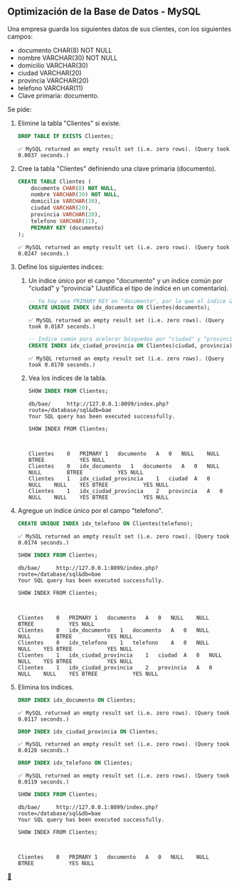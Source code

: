 ## Optimización de la Base de Datos - MySQL

Una empresa guarda los siguientes datos de sus clientes, con los siguientes campos:

* documento CHAR(8) NOT NULL
* nombre VARCHAR(30) NOT NULL
* domicilio VARCHAR(30)
* ciudad VARCHAR(20)
* provincia VARCHAR(20)
* telefono VARCHAR(11)
* Clave primaria: documento.

Se pide:

1. Elimine la tabla "Clientes" si existe.

    ```sql
    DROP TABLE IF EXISTS Clientes;
    ```

    ```
    ✅ MySQL returned an empty result set (i.e. zero rows). (Query took 0.0037 seconds.)
    ```
2. Cree la tabla "Clientes" definiendo una clave primaria (documento).

    ```sql
    CREATE TABLE Clientes (
        documento CHAR(8) NOT NULL,
        nombre VARCHAR(30) NOT NULL,
        domicilio VARCHAR(30),
        ciudad VARCHAR(20),
        provincia VARCHAR(20),
        telefono VARCHAR(11),
        PRIMARY KEY (documento)
    );
    ```

    ```
    ✅ MySQL returned an empty result set (i.e. zero rows). (Query took 0.0247 seconds.)
    ```
3. Define los siguientes indices:

    1. Un índice único por el campo "documento" y un índice común por "ciudad" y "provincia" (Justifica el tipo de indice en un comentario).

        ```sql
        -- Ya hay una PRIMARY KEY en "documento", por lo que el índice único es redundante, pero lo dejamos por requerimiento.
        CREATE UNIQUE INDEX idx_documento ON Clientes(documento);
        ```

        ```
        ✅ MySQL returned an empty result set (i.e. zero rows). (Query took 0.0167 seconds.)
        ```

        ```sql
        -- Índice común para acelerar búsquedas por "ciudad" y "provincia".
        CREATE INDEX idx_ciudad_provincia ON Clientes(ciudad, provincia);
        ```

        ```
        ✅ MySQL returned an empty result set (i.e. zero rows). (Query took 0.0170 seconds.)
        ```
    2. Vea los índices de la tabla.

        ```sql
        SHOW INDEX FROM Clientes;
        ```

        ```
        db/bae/		http://127.0.0.1:8099/index.php?route=/database/sql&db=bae
        Your SQL query has been executed successfully.

        SHOW INDEX FROM Clientes;



        Clientes	0	PRIMARY	1	documento	A	0	NULL	NULL		BTREE			YES	NULL	
        Clientes	0	idx_documento	1	documento	A	0	NULL	NULL		BTREE			YES	NULL	
        Clientes	1	idx_ciudad_provincia	1	ciudad	A	0	NULL	NULL	YES	BTREE			YES	NULL	
        Clientes	1	idx_ciudad_provincia	2	provincia	A	0	NULL	NULL	YES	BTREE			YES	NULL	
        ```
4. Agregue un índice único por el campo "telefono".

    ```sql
    CREATE UNIQUE INDEX idx_telefono ON Clientes(telefono);
    ```

    ```
    ✅ MySQL returned an empty result set (i.e. zero rows). (Query took 0.0174 seconds.)
    ```

    ```sql
    SHOW INDEX FROM Clientes;
    ```

    ```
    db/bae/		http://127.0.0.1:8099/index.php?route=/database/sql&db=bae
    Your SQL query has been executed successfully.

    SHOW INDEX FROM Clientes;



    Clientes	0	PRIMARY	1	documento	A	0	NULL	NULL		BTREE			YES	NULL	
    Clientes	0	idx_documento	1	documento	A	0	NULL	NULL		BTREE			YES	NULL	
    Clientes	0	idx_telefono	1	telefono	A	0	NULL	NULL	YES	BTREE			YES	NULL	
    Clientes	1	idx_ciudad_provincia	1	ciudad	A	0	NULL	NULL	YES	BTREE			YES	NULL	
    Clientes	1	idx_ciudad_provincia	2	provincia	A	0	NULL	NULL	YES	BTREE			YES	NULL	
    ```
5. Elimina los índices.

    ```sql
    DROP INDEX idx_documento ON Clientes;
    ```

    ```
    ✅ MySQL returned an empty result set (i.e. zero rows). (Query took 0.0117 seconds.)
    ```

    ```sql
    DROP INDEX idx_ciudad_provincia ON Clientes;
    ```

    ```
    ✅ MySQL returned an empty result set (i.e. zero rows). (Query took 0.0128 seconds.)
    ```

    ```sql
    DROP INDEX idx_telefono ON Clientes;
    ```

    ```
    ✅ MySQL returned an empty result set (i.e. zero rows). (Query took 0.0119 seconds.)
    ```

    ```sql
    SHOW INDEX FROM Clientes;
    ```

    ```
    db/bae/		http://127.0.0.1:8099/index.php?route=/database/sql&db=bae
    Your SQL query has been executed successfully.
    
    SHOW INDEX FROM Clientes;
    
    
    
    Clientes	0	PRIMARY	1	documento	A	0	NULL	NULL		BTREE			YES	NULL	
    ```

<link rel="stylesheet" href="./../../../README.css">
<a class="scrollup" href="#top">&#x1F53C</a>